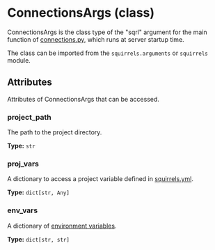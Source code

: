 # ConnectionsArgs (class)

ConnectionsArgs is the class type of the "sqrl" argument for the main function of [connections.py], which runs at server startup time.

The class can be imported from the `squirrels.arguments` or `squirrels` module.

## Attributes

Attributes of ConnectionsArgs that can be accessed.

### project_path

The path to the project directory.

**Type:** `str`

### proj_vars

A dictionary to access a project variable defined in [squirrels.yml].

**Type:** `dict[str, Any]`

### env_vars

A dictionary of [environment variables].

**Type:** `dict[str, str]`


[connections.py]: ../../../docs/concepts/connections
[squirrels.yml]: ../../../docs/concepts/squirrels-yml
[environment variables]: ../../../docs/concepts/environment

